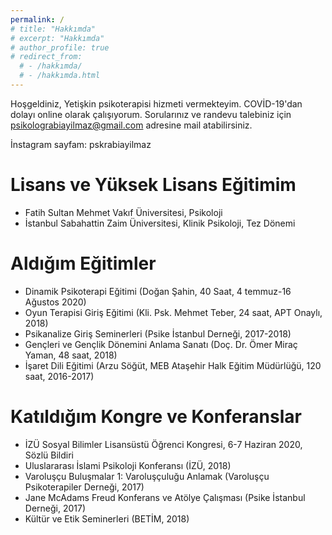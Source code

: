 ```yaml
---
permalink: /
# title: "Hakkımda"
# excerpt: "Hakkımda"
# author_profile: true
# redirect_from: 
  # - /hakkımda/
  # - /hakkımda.html
---
```


Hoşgeldiniz,
Yetişkin psikoterapisi hizmeti vermekteyim. COVİD-19'dan dolayı online olarak çalışıyorum.
Sorularınız ve randevu talebiniz için psikolograbiayilmaz@gmail.com adresine mail atabilirsiniz. 

İnstagram sayfam: pskrabiayilmaz

Lisans ve Yüksek Lisans Eğitimim
======
* Fatih Sultan Mehmet Vakıf Üniversitesi, Psikoloji
* İstanbul Sabahattin Zaim Üniversitesi, Klinik Psikoloji, Tez Dönemi


Aldığım Eğitimler
======
* Dinamik Psikoterapi Eğitimi (Doğan Şahin, 40 Saat, 4 temmuz-16 Ağustos 2020)
* Oyun Terapisi Giriş Eğitimi (Kli. Psk. Mehmet Teber, 24 saat, APT Onaylı, 2018)
* Psikanalize Giriş Seminerleri (Psike İstanbul Derneği, 2017-2018)
* Gençleri ve Gençlik Dönemini Anlama Sanatı (Doç. Dr. Ömer Miraç Yaman, 48 saat, 2018)
* İşaret Dili Eğitimi (Arzu Söğüt, MEB Ataşehir Halk Eğitim Müdürlüğü, 120 saat, 2016-2017)


Katıldığım Kongre ve Konferanslar
======
* İZÜ Sosyal Bilimler Lisansüstü Öğrenci Kongresi, 6-7 Haziran 2020, Sözlü Bildiri
* Uluslararası İslami Psikoloji Konferansı (İZÜ, 2018)
* Varoluşçu Buluşmalar 1: Varoluşçuluğu Anlamak (Varoluşçu Psikoterapiler Derneği, 2017)
* Jane McAdams Freud Konferans ve Atölye Çalışması (Psike İstanbul Derneği, 2017)
* Kültür ve Etik Seminerleri (BETİM, 2018)
